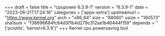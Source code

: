 +++
draft = false
title = "cpupower 6.3.9-1"
version = "6.3.9-1"
date = "2023-06-21T17:24:16"
categories = ['apps-extra']
upstreamurl = "https://www.kernel.org"
arch = "x86_64"
size = "88060"
usize = "180573"
sha1sum = "f38696684fc64d3f1b4d279c312ae1b46444f159"
depends = "['pciutils', 'kernel=6.3.9']"
+++
Kernel cpu powersaving tool